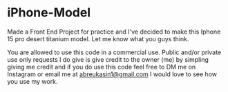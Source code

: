 # iPhone-Model
Made a Front End Project for practice and I've decided to make this Iphone 15 pro desert titanium model. Let me know what you guys think.

You are allowed to use this code in a commercial use. Public and/or private use only requests I do give is give credit to the owner (me) by simpling giving me credit and if you do use this code feel free to DM me on Instagram or email me at abreukasin1@gmail.com I would love to see how you use my work.
